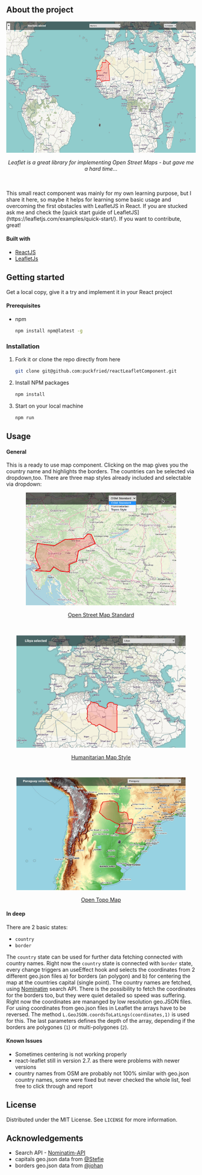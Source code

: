 ## About the project
<p align="center">
<img src="images/overview.jpg" alt="Map view" width="700" height="350">
</p>

<p align="center"><i>Leaflet is a great library for implementing Open Street Maps - but gave me a hard time...</i></p> <br><br>
This small react component was mainly for my own learning purpose, but I share it here, so maybe it helps for learning some basic usage and overcoming the first obstacles with LeafletJS in React. If you are stucked ask me and check the [quick start guide of LeafletJS](https://leafletjs.com/examples/quick-start/). If you want to contribute, great!

#### Built with
* [ReactJS](http://reactjs.org)
* [LeafletJs](http://leafletjs.com)

## Getting started
Get a local copy, give it a try and implement it in your React project

#### Prerequisites
* npm
  ```sh
  npm install npm@latest -g
  ```

### Installation

1. Fork it or clone the repo directly from here
   ```sh
   git clone git@github.com:puckfried/reactLeafletComponent.git
   ```
2. Install NPM packages
   ```sh
   npm install
   ```
3. Start on your local machine
   ```sh
   npm run
   ```

## Usage

#### General
This is a ready to use map component. Clicking on the map gives you the country name and highlights the borders. The countries can be selected via dropdown,too. There are three map styles already included and selectable via dropdown:
<p align="center">
  <img src="images/osm.jpg" alt="Map view" width="400" height="300">
  <a href="https://github.com/gravitystorm/openstreetmap-carto/">    
    <p align="center">Open Street Map Standard</p>
  </a>
 <br>
 </p>
 <p align="center">
  <img src="images/humanitarian.jpg" alt="Map view" width="450" height="300">  
  <a href="https://github.com/hotosm/HDM-CartoCSS">
    <p align="center">Humanitarian Map Style</p>
  </a>
<br>
</p>
 <p align="center">
  <img src="images/topos.jpg" alt="Map view" width="450" height="300">
  <a href="https://wiki.openstreetmap.org/wiki/OpenTopoMap">
    <p align="center">Open Topo Map</p>
  </a>
</p>

#### In deep
There are 2 basic states: 
* <code>country</code>
* <code>border</code>
 
The <code>country</code> state can be used for further data fetching connected with country names. Right now the <code>country</code> state is connected with <code>border</code> state, every change triggers an useEffect hook and selects the coordinates from 2 different geo.json files a) for borders (an polygon) and b) for centering the map at the countries capital (single point). The country names are fetched, using [Nominatim](https://wiki.openstreetmap.org/wiki/Nominatim) search API. There is the possibility to fetch the coordinates for the borders too, but they were quiet detailed so speed was suffering. Right now the coordinates are mananged by low resolution geo.JSON files.
For using coordinates from geo.json files in Leaflet the arrays have to be reversed. The method <code>L.GeoJSON.coordsToLatLngs(coordinates,1)</code> is used for this. The last parameters defines the depth of the array, depending if the borders are polygones (<code>1</code>) or multi-polygones (<code>2</code>).
  
#### Known Issues
* Sometimes centering is not working properly
* react-leaflet still in version 2.7. as there were problems with newer versions
* country names from OSM are probably not 100% similar with geo.json country names, some were fixed but never checked the whole list, feel free to click through and report

## License

Distributed under the MIT License. See `LICENSE` for more information.

## Acknowledgements

* Search API - [Nominatim-API](https://developers.google.com/youtube/v3)
* capitals geo.json data from [@Stefie](https://github.com/Stefie)
* borders geo.json data from [@johan](https://github.com/johan)
